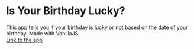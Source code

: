 # Is Your Birthday Lucky?
This app tells you if your birthday is lucky or not based on the date of your birthday. Made with VanillaJS. <br>
[Link to the app](https://luckybirthornot.netlify.app/ "lucky birthday")
